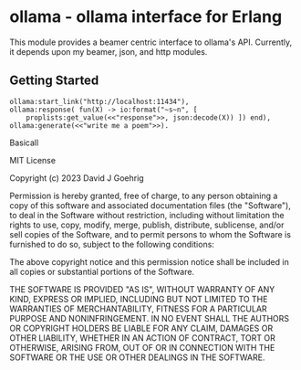 ollama - ollama interface for Erlang
====================================

This module provides a beamer centric interface to ollama's API.  Currently,
it depends upon my beamer, json, and http modules.


Getting Started
---------------

	ollama:start_link("http://localhost:11434"),
	ollama:response( fun(X) -> io:format("~s~n", [ 
		proplists:get_value(<<"response">>, json:decode(X)) ]) end),
	ollama:generate(<<"write me a poem">>).

Basicall


MIT License

Copyright (c) 2023 David J Goehrig

Permission is hereby granted, free of charge, to any person obtaining a copy
of this software and associated documentation files (the "Software"), to deal
in the Software without restriction, including without limitation the rights
to use, copy, modify, merge, publish, distribute, sublicense, and/or sell
copies of the Software, and to permit persons to whom the Software is
furnished to do so, subject to the following conditions:

The above copyright notice and this permission notice shall be included in all
copies or substantial portions of the Software.

THE SOFTWARE IS PROVIDED "AS IS", WITHOUT WARRANTY OF ANY KIND, EXPRESS OR
IMPLIED, INCLUDING BUT NOT LIMITED TO THE WARRANTIES OF MERCHANTABILITY,
FITNESS FOR A PARTICULAR PURPOSE AND NONINFRINGEMENT. IN NO EVENT SHALL THE
AUTHORS OR COPYRIGHT HOLDERS BE LIABLE FOR ANY CLAIM, DAMAGES OR OTHER
LIABILITY, WHETHER IN AN ACTION OF CONTRACT, TORT OR OTHERWISE, ARISING FROM,
OUT OF OR IN CONNECTION WITH THE SOFTWARE OR THE USE OR OTHER DEALINGS IN THE
SOFTWARE.

